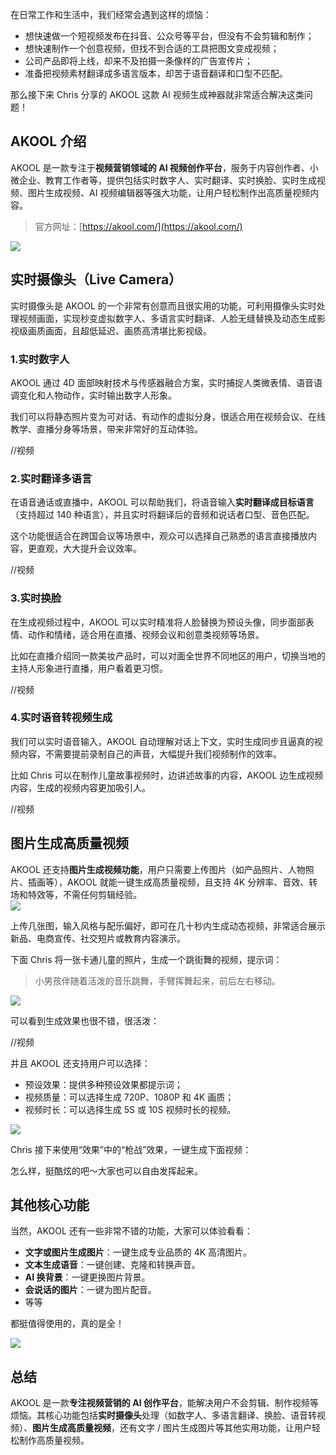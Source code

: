 在日常工作和生活中，我们经常会遇到这样的烦恼：

- 想快速做一个短视频发布在抖音、公众号等平台，但没有不会剪辑和制作；
- 想快速制作一个创意视频，但找不到合适的工具把图文变成视频；
- 公司产品即将上线，却来不及拍摄一条像样的广告宣传片；
- 准备把视频素材翻译成多语言版本，却苦于语音翻译和口型不匹配。

那么接下来 Chris 分享的 AKOOL 这款 AI 视频生成神器就非常适合解决这类问题！

## AKOOL 介绍

AKOOL 是一款专注于**视频营销领域的 AI 视频创作平台**，服务于内容创作者、小微企业、教育工作者等，提供包括实时数字人、实时翻译、实时换脸、实时生成视频、图片生成视频、AI 视频编辑器等强大功能，让用户轻松制作出高质量视频内容。

> 官方网址：[https://akool.com/](https://akool.com/)

![](https://cdn.nlark.com/yuque/0/2025/png/186051/1754354610808-c5091e95-a831-46a0-8fe1-9064be4159f3.png)

## 实时摄像头（Live Camera）

实时摄像头是 AKOOL 的一个非常有创意而且很实用的功能，可利用摄像头实时处理视频画面，实现秒变虚拟数字人、多语言实时翻译、人脸无缝替换及动态生成影视级画质画面，且超低延迟、画质高清堪比影视级。

### 1.实时数字人

AKOOL 通过 4D 面部映射技术与传感器融合方案，实时捕捉人类微表情、语音语调变化和人物动作，实时输出数字人形象。

我们可以将静态照片变为可对话、有动作的虚拟分身，很适合用在视频会议、在线教学、直播分身等场景，带来非常好的互动体验。

//视频

### 2.实时翻译多语言

在语音通话或直播中，AKOOL 可以帮助我们，将语音输入**实时翻译成目标语言**（支持超过 140 种语言），并且实时将翻译后的音频和说话者口型、音色匹配。

这个功能很适合在跨国会议等场景中，观众可以选择自己熟悉的语言直接播放内容，更直观，大大提升会议效率。

//视频

### 3.实时换脸

在生成视频过程中，AKOOL 可以实时精准将人脸替换为预设头像，同步面部表情、动作和情绪，适合用在直播、视频会议和创意类视频等场景。

比如在直播介绍同一款美妆产品时，可以对面全世界不同地区的用户，切换当地的主持人形象进行直播，用户看着更习惯。

//视频

### 4.**实时语音转视频生成**

我们可以实时语音输入，AKOOL 自动理解对话上下文，实时生成同步且逼真的视频内容，不需要提前录制自己的声音，大幅提升我们视频制作的效率。

比如 Chris 可以在制作儿童故事视频时，边讲述故事的内容，AKOOL 边生成视频内容，生成的视频内容更加吸引人。

//视频

## 图片生成高质量视频

AKOOL 还支持**图片生成视频功能**，用户只需要上传图片（如产品照片、人物照片、插画等），AKOOL 就能一键生成高质量视频，且支持 4K 分辨率、音效、转场和特效等，不需任何剪辑经验。  
![](https://cdn.nlark.com/yuque/0/2025/png/186051/1754362686407-48828a05-c2bc-424d-9eb1-ec78a24d5df0.png)

上传几张图，输入风格与配乐偏好，即可在几十秒内生成动态视频，非常适合展示新品、电商宣传、社交短片或教育内容演示。

下面 Chris 将一张卡通儿童的照片，生成一个跳街舞的视频，提示词：

> 小男孩伴随着活泼的音乐跳舞，手臂挥舞起来，前后左右移动。

![](https://cdn.nlark.com/yuque/0/2025/png/186051/1754363088060-947195b1-8375-4276-8171-3d1f782eaeb4.png)

可以看到生成效果也很不错，很活泼：

//视频

并且 AKOOL 还支持用户可以选择：

- 预设效果：提供多种预设效果都提示词；
- 视频质量：可以选择生成 720P、1080P 和 4K 画质；
- 视频时长：可以选择生成 5S 或 10S 视频时长的视频。

![](https://cdn.nlark.com/yuque/0/2025/png/186051/1754363400783-17726259-6cc5-434d-ad45-e336841cb6d5.png)

Chris 接下来使用“效果”中的“枪战”效果，一键生成下面视频：

怎么样，挺酷炫的吧～大家也可以自由发挥起来。

## 其他核心功能

当然，AKOOL 还有一些非常不错的功能，大家可以体验看看：

- **文字或图片生成图片**：一键生成专业品质的 4K 高清图片。
- **文本生成语音**：一键创建、克隆和转换声音。
- **AI 换背景**：一键更换图片背景。
- **会说话的图片**：一键为图片配音。
- 等等

都挺值得使用的，真的是全！

![](https://cdn.nlark.com/yuque/0/2025/png/186051/1754364144666-e8048cfa-e0a4-4407-9275-382c3888ff81.png)

## 总结

AKOOL 是一款**专注视频营销的 AI 创作平台**，能解决用户不会剪辑、制作视频等烦恼。其核心功能包括**实时摄像头**处理（如数字人、多语言翻译、换脸、语音转视频）、**图片生成高质量视频**，还有文字 / 图片生成图片等其他实用功能，让用户轻松制作高质量视频。
